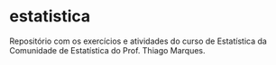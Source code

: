 # estatistica

Repositório com os exercícios e atividades do curso de Estatística da Comunidade de Estatística do Prof. Thiago Marques.
